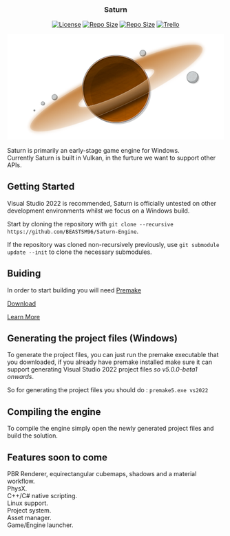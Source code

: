 <h3 align="center">Saturn</h3>

<p align=center>
    <a href="https://github.com/BEASTSM96/Saturn-Engine/blob/master/LICENSE"><img alt="License" src="https://img.shields.io/badge/license-MIT-green.svg"></a>
    <a href="https://img.shields.io/github/repo-size/BEASTSM96/Saturn-Engine"><img alt="Repo Size" src="https://img.shields.io/github/repo-size/BEASTSM96/Saturn-Engine"></a>
    <a href="https://github.com/BEASTSM96/Saturn-Engine/actions/workflows/Windows.yml"><img alt="Repo Size" src="https://github.com/BEASTSM96/Saturn-Engine/actions/workflows/Windows.yml/badge.svg"></a>
    <a href="https://trello.com/b/baqP3fvB/saturn-engine"><img alt="Trello" src="https://img.shields.io/badge/Trello-saturn--engine-blue"></a>
</p>

<p align=center>
    <!--- I wish the logo was smaller -->
    <img src="Titan/assets/Icons/SaturnLogov1.png" alt="Saturn" width="" height="">
</p>

<p align=left>
    Saturn is primarily an early-stage game engine for Windows.
    <br>
    Currently Saturn is built in Vulkan, in the furture we want to support other APIs.    
</p>

## Getting Started
Visual Studio 2022 is recommended, Saturn is officially untested on other development environments whilst we focus on a Windows build.

Start by cloning the repository with `git clone --recursive https://github.com/BEASTSM96/Saturn-Engine`.

If the repository was cloned non-recursively previously, use `git submodule update --init` to clone the necessary submodules.

## Buiding

In order to start building you will need <a href="https://premake.github.io/">Premake</a>

<a href="https://premake.github.io/download">Download</a>

<a href="https://premake.github.io/docs/What-Is-Premake">Learn More</a>

## Generating the project files (Windows)

To generate the project files, you can just run the premake executable that you downloaded, if you already have premake installed make sure it can support generating Visual Studio 2022 project files *so v5.0.0-beta1 onwards*.

So for generating the project files you should do : `premake5.exe vs2022`

## Compiling the engine

To compile the engine simply open the newly generated project files and build the solution.

## Features soon to come
PBR Renderer, equirectangular cubemaps, shadows and a material workflow.
<br>
PhysX.
<br>
C++/C# native scripting.
<br>
Linux support.
<br>
Project system.
<br>
Asset manager.
<br>
Game/Engine launcher.
<!--- UI REWORK -->
<!--- Vulkan 1.3 support -->
<!--- Controller support -->
<!--- Xbx support and/or PS4/5 support -->